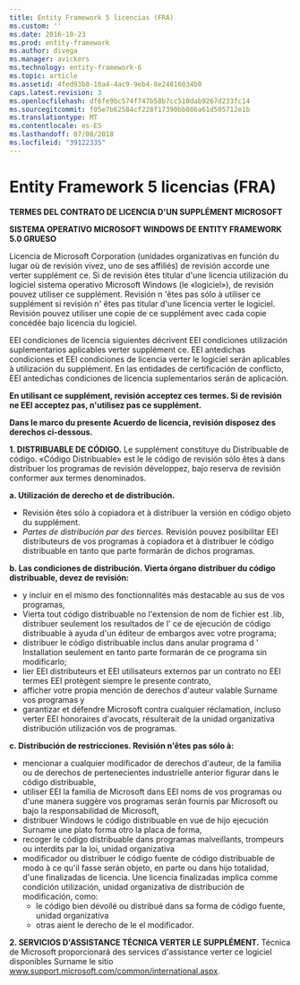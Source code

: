 ```yaml
---
title: Entity Framework 5 licencias (FRA)
ms.custom: ''
ms.date: 2016-10-23
ms.prod: entity-framework
ms.author: divega
ms.manager: avickers
ms.technology: entity-framework-6
ms.topic: article
ms.assetid: 4fed93b8-10a4-4ac9-9eb4-8e24816034b0
caps.latest.revision: 3
ms.openlocfilehash: df6fe9bc574f747b58b7cc510dab9267d233fc14
ms.sourcegitcommit: f05e7b62584cf228f17390bb086a61d505712e1b
ms.translationtype: MT
ms.contentlocale: es-ES
ms.lasthandoff: 07/08/2018
ms.locfileid: "39122335"
---
```

# <a name="entity-framework-5-license-fra"></a>Entity Framework 5 licencias (FRA)
**TERMES DEL CONTRATO DE LICENCIA D'UN SUPPLÉMENT MICROSOFT**

**SISTEMA OPERATIVO MICROSOFT WINDOWS DE ENTITY FRAMEWORK 5.0 GRUESO**

Licencia de Microsoft Corporation (unidades organizativas en función du lugar où de revisión vivez, uno de ses affiliés) de revisión accorde une verter supplément ce. Si de revisión êtes titular d'une licencia utilización du logiciel sistema operativo Microsoft Windows (le «logiciel»), de revisión pouvez utiliser ce supplément. Revisión n 'êtes pas sólo à utiliser ce supplément si revisión n' êtes pas titular d'une licencia verter le logiciel. Revisión pouvez utiliser une copie de ce supplément avec cada copie concédée bajo licencia du logiciel.

EEI condiciones de licencia siguientes décrivent EEI condiciones utilización suplementarios aplicables verter supplément ce. EEI antedichas condiciones et EEI condiciones de licencia verter le logiciel serán aplicables à utilización du supplément. En las entidades de certificación de conflicto, EEI antedichas condiciones de licencia suplementarios serán de aplicación.

**En utilisant ce supplément, revisión acceptez ces termes. Si de revisión ne EEI acceptez pas, n'utilisez pas ce supplément.**

**Dans le marco du presente Acuerdo de licencia, revisión disposez des derechos ci-dessous.**

**1. DISTRIBUABLE DE CÓDIGO.** Le supplément constituye du Distribuable de código. «Código Distribuable» est le le código de revisión sólo êtes à dans distribuer los programas de revisión développez, bajo reserva de revisión conformer aux termes denominados.

**a. Utilización de derecho et de distribución.**

-   Revisión êtes sólo à copiadora et à distribuer la versión en código objeto du supplément.
-   *Partes de distribución par des tierces.* Revisión pouvez posibilitar EEI distributeurs de vos programas à copiadora et à distribuer le código distribuable en tanto que parte formarán de dichos programas.

**b. Las condiciones de distribución. Vierta órgano distribuer du código distribuable, devez de revisión:**

-   y incluir en el mismo des fonctionnalités más destacable au sus de vos programas,
-   Vierta tout código distribuable no l'extension de nom de fichier est .lib, distribuer seulement los resultados de l' ce de ejecución de código distribuable à ayuda d'un éditeur de embargos avec votre programa;
-   distribuer le código distribuable inclus dans anular programa d ' Installation seulement en tanto parte formarán de ce programa sin modificarlo;
-   lier EEI distributeurs et EEI utilisateurs externos par un contrato no EEI termes EEI protègent siempre le presente contrato,
-   afficher votre propia mención de derechos d'auteur valable Surname vos programas y
-   garantizar et défendre Microsoft contra cualquier réclamation, incluso verter EEI honoraires d'avocats, résulterait de la unidad organizativa distribución utilización vos de programas.

**c. Distribución de restricciones. Revisión n'êtes pas sólo à:**

-   mencionar a cualquier modificador de derechos d'auteur, de la familia ou de derechos de pertenecientes industrielle anterior figurar dans le código distribuable,
-   utiliser EEI la familia de Microsoft dans EEI noms de vos programas ou d'une manera suggère vos programas serán fournis par Microsoft ou bajo la responsabilidad de Microsoft,
-   distribuer Windows le código distribuable en vue de hijo ejecución Surname une plato forma otro la placa de forma,
-   recoger le código distribuable dans programas malveillants, trompeurs ou interdits par la loi, unidad organizativa
-   modificador ou distribuer le código fuente de código distribuable de modo à ce qu'il fasse serán objeto, en parte ou dans hijo totalidad, d'une finalizadas de licencia. Une licencia finalizadas implica comme condición utilización, unidad organizativa de distribución de modificación, como:
    -   le código bien dévoilé ou distribué dans sa forma de código fuente, unidad organizativa
    -   otras aient le derecho de le el modificador.

**2. SERVICIOS D'ASSISTANCE TÉCNICA VERTER LE SUPPLÉMENT.** Técnica de Microsoft proporcionará des services d'assistance verter ce logiciel disponibles Surname le sitio www.support.microsoft.com/common/international.aspx.
